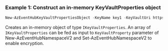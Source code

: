 ### Example 1: Construct an in-memory KeyVaultProperties object
```powershell
New-AzEventHubKeyVaultPropertiesObject -KeyName key1 -KeyVaultUri https://{keyVaultName}.vault.azure.net/
```

Creates an in-memory object of type `IKeyVaultProperties`. An array of `IKeyVaultProperties` can be fed as 
input to `KeyVaultProperty` parameter of New-AzEventHubNamespaceV2 and Set-AzEventHubNamespaceV2 to enable encryption.
